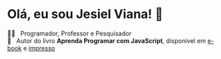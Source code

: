 # Olá, eu sou Jesiel Viana! 👋

🧑‍🏫  &nbsp; Programador, Professor e Pesquisador <br>
📘  &nbsp; Autor do livro **Aprenda Programar com JavaScript**, disponível em [e-book](https://www.amazon.com.br/dp/B0D522X242) e [impresso](https://loja.uiclap.com/titulo/ua77461/)<br>

